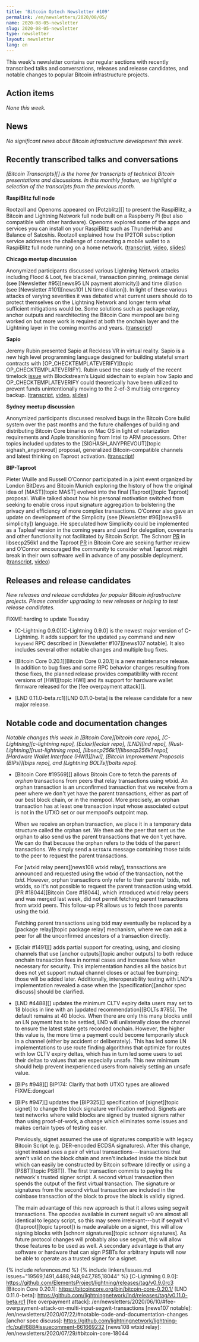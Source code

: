 ```yaml
---
title: 'Bitcoin Optech Newsletter #109'
permalink: /en/newsletters/2020/08/05/
name: 2020-08-05-newsletter
slug: 2020-08-05-newsletter
type: newsletter
layout: newsletter
lang: en
---
```

This week's newsletter contains our regular sections with recently
transcribed talks and conversations, releases and release candidates,
and notable changes to popular Bitcoin infrastructure projects.

## Action items

*None this week.*

## News

*No significant news about Bitcoin infrastructure development this
week.*

## Recently transcribed talks and conversations

*[Bitcoin Transcripts][] is the home for transcripts of technical
Bitcoin presentations and discussions. In this monthly feature, we
highlight a selection of the transcripts from the previous month.*

**RaspiBlitz full node**

Rootzoll and Openoms appeared on [Potzblitz][] to present the RaspiBlitz, a Bitcoin and Lightning Network full node built on a Raspberry Pi (but also compatible with other hardware). Openoms explored some of the apps and services you can install on your RaspiBlitz such as ThunderHub and Balance of Satoshis. Rootzoll explained how the IP2TOR subscription service addresses the challenge of connecting a mobile wallet to a RaspiBlitz full node running on a home network.  ([transcript](https://diyhpl.us/wiki/transcripts/lightning-hack-day/2020-06-21-rootzoll-openoms-raspiblitz/), [video](https://www.youtube.com/watch?v=1EqUi4xRbr0), [slides](https://keybase.pub/oms/Potzblitz9-RaspiBlitz-slides.pdf))

**Chicago meetup discussion**

Anonymized participants discussed various Lightning Network attacks including Flood & Loot, fee blackmail, transaction pinning, preimage denial (see [Newsletter #95][news95 LN payment atomicity]) and time dilation (see [Newsletter #101][news101 LN time dilation]). In light of these various attacks of varying severities it was debated what current users should do to protect themselves on the Lightning Network and longer term what sufficient mitigations would be. Some solutions such as package relay, anchor outputs and rearchitecting the Bitcoin Core mempool are being worked on but more work is required at both the onchain layer and the Lightning layer in the coming months and years.  ([transcript](https://diyhpl.us/wiki/transcripts/chicago-bitdevs/2020-07-08-socratic-seminar/))

**Sapio**

Jeremy Rubin presented Sapio at Reckless VR in virtual reality. Sapio is a new high level programming language designed for building stateful smart contracts with [OP_CHECKTEMPLATEVERIFY][topic OP_CHECKTEMPLATEVERIFY]. Rubin used the case study of the recent timelock [issue](https://medium.com/blockstream/patching-the-liquid-timelock-issue-b4b2f5f9a973) with Blockstream’s Liquid sidechain to explain how Sapio and OP_CHECKTEMPLATEVERIFY could theoretically have been utilized to prevent funds unintentionally moving to the 2-of-3 multisig emergency backup.  ([transcript](https://diyhpl.us/wiki/transcripts/vr-bitcoin/2020-07-11-jeremy-rubin-sapio-101/), [video](https://www.youtube.com/watch?v=4vDuttlImPc), [slides](https://docs.google.com/presentation/d/1X4AGNXJ5yCeHRrf5sa9DarWfDyEkm6fFUlrcIRQtUw4/))

**Sydney meetup discussion**

Anonymized participants discussed resolved bugs in the Bitcoin Core build system over the past months and the future challenges of building and distributing Bitcoin Core binaries on Mac OS in light of notarization requirements and Apple transitioning from Intel to ARM processors. Other topics included updates to the [SIGHASH_ANYPREVOUT][topic sighash_anyprevout] proposal, generalized Bitcoin-compatible channels and latest thinking on Taproot activation.  ([transcript](https://diyhpl.us/wiki/transcripts/sydney-bitcoin-meetup/2020-07-21-socratic-seminar/))

**BIP-Taproot**

Pieter Wuille and Russell O’Connor participated in a joint event organized by London BitDevs and Bitcoin Munich exploring the history of how the original idea of [MAST][topic MAST] evolved into the final [Taproot][topic Taproot] proposal. Wuille talked about how his personal motivation switched from seeking to enable cross input signature aggregation to bolstering the privacy and efficiency of more complex transactions. O’Connor also gave an update on development of the Simplicity (see [Newsletter #96][news96 simplicity]) language. He speculated how Simplicity could be implemented as a Tapleaf version in the coming years and used for delegation, covenants and other functionality not facilitated by Bitcoin Script. The Schnorr [PR](https://github.com/bitcoin-core/secp256k1/pull/558) in libsecp256k1 and the Taproot [PR](https://github.com/bitcoin/bitcoin/pull/17977) in Bitcoin Core are seeking further review and O’Connor encouraged the community to consider what Taproot might break in their own software well in advance of any possible deployment.  ([transcript](https://diyhpl.us/wiki/transcripts/london-bitcoin-devs/2020-07-21-socratic-seminar-bip-taproot/), [video](https://www.youtube.com/watch?v=bPcguc108QM))

## Releases and release candidates

*New releases and release candidates for popular Bitcoin infrastructure
projects.  Please consider upgrading to new releases or helping to test
release candidates.*

FIXME:harding to update Tuesday

- [C-Lightning 0.9.0][C-Lightning 0.9.0] is the newest major version of
  C-Lightning.  It adds support for the updated `pay` command and new
  `keysend` RPC described in [Newsletter #107][news107 notable].  It
  also includes several other notable changes and multiple bug fixes.

- [Bitcoin Core 0.20.1][Bitcoin Core 0.20.1] is a new maintenance
  release.  In addition to bug fixes and some RPC behavior changes
  resulting from those fixes, the planned release provides compatibility
  with recent versions of [HWI][topic HWI] and its support for hardware
  wallet firmware released for the [fee overpayment attack][].

- [LND 0.11.0-beta.rc1][LND 0.11.0-beta] is the release candidate for a
  new major release.  <!-- FIXME:harding to update Tuesday (LND haven't
  yet published their draft release notes) -->

## Notable code and documentation changes

*Notable changes this week in [Bitcoin Core][bitcoin core repo],
[C-Lightning][c-lightning repo], [Eclair][eclair repo], [LND][lnd repo],
[Rust-Lightning][rust-lightning repo], [libsecp256k1][libsecp256k1 repo],
[Hardware Wallet Interface (HWI)][hwi], [Bitcoin Improvement Proposals
(BIPs)][bips repo], and [Lightning BOLTs][bolts repo].*

- [Bitcoin Core #19569][] allows Bitcoin Core to fetch the parents of _orphan_
  transactions from peers that relay transactions using wtxid. An orphan
  transaction is an unconfirmed transaction that we receive from a peer where we
  don't yet have the parent transactions, either as part of our best block
  chain, or in the mempool. More precisely, an orphan transaction has at least
  one transaction input whose associated output is not in the UTXO set or our
  mempool's outpoint map.

    When we receive an orphan transaction, we place it in a temporary data
    structure called the orphan set. We then ask the peer that sent us the
    orphan to also send us the parent transactions that we don't yet have. We can
    do that because the orphan refers to the txids of the parent transactions. We
    simply send a `GETDATA` message containing those txids to the peer to
    request the parent transactions.

    For [wtxid relay peers][news108 wtxid relay], transactions are announced
    and requested using the _wtxid_ of the transaction, not the _txid_. However,
    orphan transactions only refer to their parents' txids, not wtxids, so it's
    not possible to request the parent transaction using wtxid. [PR
    #18044][Bitcoin Core #18044], which introduced wtxid relay peers and was
    merged last week, did not permit fetching parent transactions from wtxid
    peers. This follow-up PR allows us to fetch those parents using the txid.

    Fetching parent transactions using txid may eventually be replaced
    by a [package relay][topic package relay] mechanism, where we can
    ask a peer for all the unconfirmed ancestors of a transaction directly.

- [Eclair #1491][] adds partial support for creating, using, and closing
  channels that use [anchor outputs][topic anchor outputs] to both reduce
  onchain transaction fees in normal cases and increase fees when
  necessary for security.  This implementation handles all the basics
  but does not yet support mutual channel closes or actual fee bumping;
  those will be added later.  Additionally, interoperability testing
  with LND's implementation revealed a case when the
  [specification][anchor spec discuss] should be clarified.

- [LND #4488][] updates the minimum CLTV expiry delta users may set to
  18 blocks in line with an [updated recommendation][BOLTs #785].  The
  default remains at 40 blocks.  When there are only this many blocks
  until an LN payment has to be settled, LND will unilaterally close the
  channel to ensure the latest state gets recorded onchain.  However,
  the higher this value is, the more time a payment could become
  temporarily stuck in a channel (either by accident or deliberately).
  This has led some LN implementations to use route finding algorithms
  that optimize for routes with low CLTV expiry deltas, which has in
  turn led some users to set their deltas to values that are especially
  unsafe.  This new minimum should help prevent inexperienced users from
  naively setting an unsafe value.

- [BIPs #948][] BIP174: Clarify that both UTXO types are allowed FIXME:dongcarl

- [BIPs #947][] updates the [BIP325][] specification of [signet][topic
  signet] to change the block signature verification method.  Signets
  are test networks where valid blocks are signed by trusted signers
  rather than using proof-of-work, a change which eliminates some issues
  and makes certain types of testing easier.

    Previously, signet assumed the use of signatures compatible with
    legacy Bitcoin Script (e.g. DER-encoded ECDSA signatures).  After
    this change, signet instead uses a pair of virtual
    transactions---transactions that aren't valid on the block chain and
    aren't included inside the block but which can easily be constructed
    by Bitcoin software (directly or using a [PSBT][topic PSBT]).  The
    first transaction commits to paying the network's trusted signer
    script.  A second virtual transaction then spends the output of the
    first virtual transaction.  The signature or signatures from the
    second virtual transaction are included in the coinbase transaction
    of the block to prove the block is validly signed.

    The main advantage of this new approach is that it allows using
    segwit transactions.   The opcodes available in current segwit v0
    are almost all identical to legacy script, <!-- I think
    OP_CODESEPARATOR is the only change --> so this may seem
    irrelevant---but if segwit v1 ([taproot][topic taproot]) is made
    available on a signet, this will allow signing blocks with [schnorr
    signatures][topic schnorr signatures].  As future protocol changes
    will probably also use segwit, this will allow those features to be
    used as well.  A secondary advantage is that any software or
    hardware that can sign PSBTs for arbitrary inputs will now be able
    to operate as a trusted signer for a signet.

{% include references.md %}
{% include linkers/issues.md issues="19569,1491,4488,948,947,785,18044" %}
[C-Lightning 0.9.0]: https://github.com/ElementsProject/lightning/releases/tag/v0.9.0rc3
[Bitcoin Core 0.20.1]: https://bitcoincore.org/bin/bitcoin-core-0.20.1/
[LND 0.11.0-beta]: https://github.com/lightningnetwork/lnd/releases/tag/v0.11.0-beta.rc1
[fee overpayment attack]: /en/newsletters/2020/06/10/#fee-overpayment-attack-on-multi-input-segwit-transactions
[news107 notable]: /en/newsletters/2020/07/22/#notable-code-and-documentation-changes
[anchor spec discuss]: https://github.com/lightningnetwork/lightning-rfc/pull/688#issuecomment-661669232
[news108 wtxid relay]: /en/newsletters/2020/07/29/#bitcoin-core-18044
